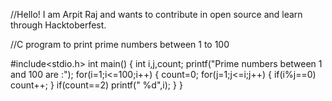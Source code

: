 //Hello! I am Arpit Raj and wants to contribute in open source and learn through Hacktoberfest.

//C program to print prime numbers between 1 to 100

#include<stdio.h>
int main()
{
  int i,j,count;
  printf("Prime numbers between 1 and 100 are :");
  for(i=1;i<=100;i++)
  {
    count=0;
    for(j=1;j<=i;j++)
    {
      if(i%j==0)
      count++;
    }
    if(count==2)
    printf(" %d",i);
  }
}
